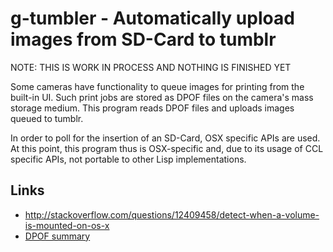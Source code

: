# g-tumbler - Automatically upload images from SD-Card to tumblr

NOTE:  THIS IS WORK IN PROCESS AND NOTHING IS FINISHED YET

Some cameras have functionality to queue images for printing from the
built-in UI.  Such print jobs are stored as DPOF files on the camera's
mass storage medium.  This program reads DPOF files and uploads images
queued to tumblr.

In order to poll for the insertion of an SD-Card, OSX specific APIs
are used.  At this point, this program thus is OSX-specific and, due
to its usage of CCL specific APIs, not portable to other Lisp
implementations.

## Links

 * http://stackoverflow.com/questions/12409458/detect-when-a-volume-is-mounted-on-os-x
 * [DPOF summary](http://panasonic.jp/dc/dpof_110/white_e.htm)

